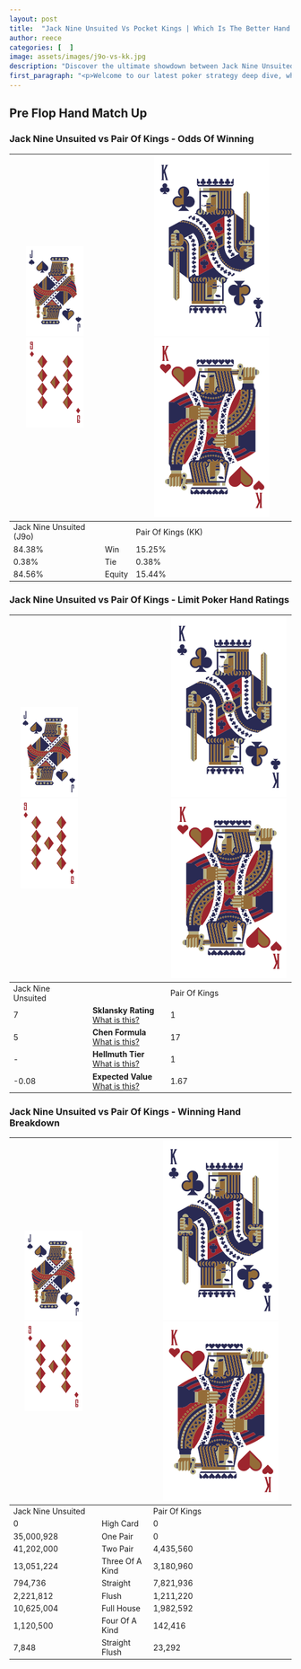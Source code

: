```yaml
---
layout: post
title:  "Jack Nine Unsuited Vs Pocket Kings | Which Is The Better Hand In Poker? A Complete Guide"
author: reece
categories: [  ]
image: assets/images/j9o-vs-kk.jpg
description: "Discover the ultimate showdown between Jack Nine Unsuited and Pair Of Kings in poker! Uncover the odds, strategies, and scenarios where one hand triumphs over the other. Get ready to up your poker game with this thrilling analysis."
first_paragraph: "<p>Welcome to our latest poker strategy deep dive, where we're pitting two distinct hands against each other in a high-stakes showdown: Jack Nine Unsuited vs Pair Of Kings.</p><p>In the dynamic world of poker, every decision counts, and knowing which hand holds the upper hand is key to your success at the table.</p><p>In this article, we'll dissect these two hands, explore the scenarios where one dominates the other, and equip you with the knowledge to make strategic choices that can tip the odds in your favor.</p><p>Get ready to unravel the intriguing dynamics of these poker hands and elevate your game to new heights.</p>"
---
```




[comment]: # (sp0)

## Pre Flop Hand Match Up

<div class="table hand-ratings" markdown="1"> 



### Jack Nine Unsuited vs Pair Of Kings - Odds Of Winning


    
| ![image info](assets/images/hand1/J.png) ![image info](assets/images/hand1/9o.png) |  | ![image info](assets/images/hand2/K.png) ![image info](assets/images/hand2/Ko.png) |
| -------- | -------- | -------- |
| Jack Nine Unsuited (J9o) |  | Pair Of Kings (KK) |
| 84.38% | Win | 15.25% |
| 0.38% | Tie | 0.38% |
| 84.56% | Equity | 15.44% |




[comment]: # (sp1)



### Jack Nine Unsuited vs Pair Of Kings - Limit Poker Hand Ratings


    
| ![image info](assets/images/hand1/J.png) ![image info](assets/images/hand1/9o.png) |  | ![image info](assets/images/hand2/K.png) ![image info](assets/images/hand2/Ko.png) |
| -------- | -------- | -------- |
| Jack Nine Unsuited |  | Pair Of Kings |
| 7 | **Sklansky Rating** [What is this?](/sklansky-rating-explained) | 1 |
| 5 | **Chen Formula** [What is this?](/chen-formula-explained) | 17 |
| - | **Hellmuth Tier** [What is this?](/Hellmuth-tier-explained) | 1 |
| -0.08 | **Expected Value** [What is this?](/expected-value-explained) | 1.67 |




[comment]: # (sp2)



### Jack Nine Unsuited vs Pair Of Kings - Winning Hand Breakdown


    
| ![image info](assets/images/hand1/J.png) ![image info](assets/images/hand1/9o.png) |  | ![image info](assets/images/hand2/K.png) ![image info](assets/images/hand2/Ko.png) |
| -------- | -------- | -------- |
| Jack Nine Unsuited |  | Pair Of Kings |
| 0 | High Card | 0 |
| 35,000,928 | One Pair | 0 |
| 41,202,000 | Two Pair | 4,435,560 |
| 13,051,224 | Three Of A Kind | 3,180,960 |
| 794,736 | Straight | 7,821,936 |
| 2,221,812 | Flush | 1,211,220 |
| 10,625,004 | Full House | 1,982,592 |
| 1,120,500 | Four Of A Kind | 142,416 |
| 7,848 | Straight Flush | 23,292 |




[comment]: # (sp3)



</div>

[comment]: # (sp4)



[comment]: # (sp5)

